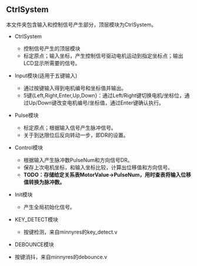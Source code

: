 ## CtrlSystem

本文件夹包含输入和控制信号产生部分，顶层模块为CtrlSystem。

- CtrlSystem

  - 控制信号产生的顶层模块
  - 标定原点；输入坐标，产生控制信号驱动电机运动到指定坐标点；输出LCD显示所需要的信号。


- Input模块(适用于五键输入)

  - 通过按键输入得到电机编号和坐标值并输出。
  - 5键{Left,Right,Enter,Up,Down}：通过Left/Right键切换电机/坐标位，通过Up/Down键改变电机编号/坐标值，通过Enter键确认执行。
  

- Pulse模块

  - 标定原点；根据输入信号产生脉冲信号。
  - 关于到达限位后反向转动一步，即DR的设置。


- Control模块

  - 根据输入产生脉冲数PulseNum和方向信号DR。
  - 保存上次电机坐标，和输入坐标比较，计算出位移值和方向信号。
  - **TODO：存储给定关系表MotorValue->PulseNum，用时查表将输入位移值转换为脉冲数。** 


- Init模块

  - 产生全局初始化信号。


- KEY_DETECT模块

  - 按键检测，来自minnyres的key_detect.v


 - DEBOUNCE模块
 
  - 按键消抖，来自minnyres的debounce.v
